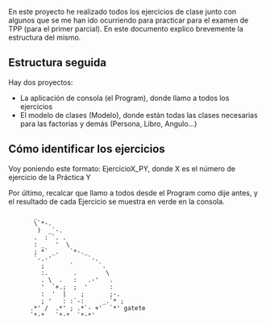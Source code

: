 En este proyecto he realizado todos los ejercicios de clase junto con algunos que se me han ido ocurriendo para practicar para el examen de TPP (para el primer parcial).
En este documento explico brevemente la estructura del mismo.

## Estructura seguida

Hay dos proyectos:
- La aplicación de consola (el Program), donde llamo a todos los ejercicios
- El modelo de clases (Modelo), donde están todas las clases necesarias para las factorias y demás (Persona, Libro, Angulo...)

## Cómo identificar los ejercicios

Voy poniendo este formato: EjercicioX_PY, donde X es el número de ejercicio de la Práctica Y

Por último, recalcar que llamo a todos desde el Program como dije antes, y el resultado de cada Ejercicio se muestra en verde en la consola.


```
       _                        
       \`*-.                    
        )  _`-.                 
       .  : `. .                
       : _   '  \               
       ; *` _.   `*-._          
       `-.-'          `-.       
         ;       `       `.     
         :.       .        \    
         . \  .   :   .-'   .   
         '  `+.;  ;  '      :   
         :  '  |    ;       ;-. 
         ; '   : :`-:     _.`* ;
      .*' /  .*' ; .*`- +'  `*' gatete
      `*-*   `*-*  `*-*'
```